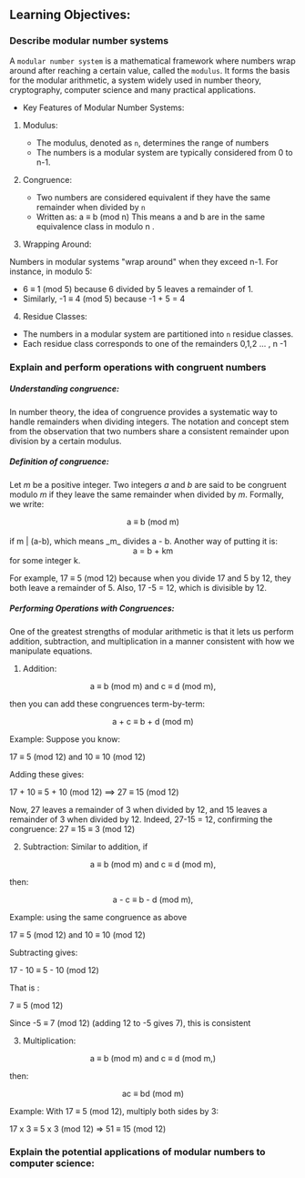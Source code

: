 ## Learning Objectives:

### Describe modular number systems

A `modular number system` is a mathematical framework where numbers wrap around after reaching a certain value, called the `modulus`.
It forms the basis for the modular arithmetic, a system widely used in number theory, cryptography, computer science and many practical applications.

- Key Features of Modular Number Systems:

1. Modulus:

   - The modulus, denoted as `n`, determines the range of numbers
   - The numbers is a modular system are typically considered from 0 to n-1.

2. Congruence:

   - Two numbers are considered equivalent if they have the same remainder when divided by `n`
   - Written as:
     a ≡ b (mod n)
     This means a and b are in the same equivalence class in modulo n .

3. Wrapping Around:

Numbers in modular systems "wrap around" when they exceed n-1.
For instance, in modulo 5:

- 6 ≡ 1 (mod 5) because 6 divided by 5 leaves a remainder of 1.
- Similarly, -1 ≡ 4 (mod 5) because -1 + 5 = 4

4. Residue Classes:

- The numbers in a modular system are partitioned into `n` residue classes.
- Each residue class corresponds to one of the remainders 0,1,2 ... , n -1

### Explain and perform operations with congruent numbers

##### Understanding congruence:

In number theory, the idea of congruence provides a systematic way to handle remainders when dividing integers. The notation and concept stem from the observation that two numbers share a consistent remainder upon division by a certain modulus.

##### Definition of congruence:

Let _m_ be a positive integer. Two integers _a_ and _b_ are said to be congruent modulo _m_ if they leave the same remainder when divided by _m_.
Formally, we write:

<center>a ≡ b (mod m)</center>
<br>
if m | (a-b), which means _m_ divides a - b. Another way of putting it is:

<br>

<center>a = b + km</center> for some integer k.

For example, 17 ≡ 5 (mod 12) because when you divide 17 and 5 by 12, they both leave a remainder of 5. Also, 17 -5 = 12, which is divisible by 12.

##### Performing Operations with Congruences:

One of the greatest strengths of modular arithmetic is that it lets us perform addition, subtraction, and multiplication in a manner consistent with how we manipulate equations.

1. Addition:

<center>a ≡  b (mod m) and c ≡  d (mod m),</center>

then you can add these congruences term-by-term:

<center>a + c ≡ b + d (mod m)</center>

Example: Suppose you know:

17 ≡ 5 (mod 12) and 10 ≡ 10 (mod 12)

Adding these gives:

17 + 10 ≡ 5 + 10 (mod 12) ⟹ 27 ≡ 15 (mod 12)

Now, 27 leaves a remainder of 3 when divided by 12, and 15 leaves a remainder of 3 when divided by 12.
Indeed, 27-15 = 12, confirming the congruence:
27 ≡ 15 ≡ 3 (mod 12)

2. Subtraction: Similar to addition, if

<center>a ≡  b (mod m) and c ≡  d (mod m),</center>

then:

<center>a - c ≡  b - d (mod m),</center>

Example: using the same congruence as above

17 ≡ 5 (mod 12) and 10 ≡ 10 (mod 12)

Subtracting gives:

17 - 10 ≡ 5 - 10 (mod 12)

That is :

7 ≡ 5 (mod 12)

Since -5 ≡ 7 (mod 12) (adding 12 to -5 gives 7), this is consistent

3. Multiplication:

<center>a ≡ b (mod m) and c ≡ d (mod m,)</center>

then:

<center>ac ≡ bd (mod m)</center>

Example: With 17 ≡ 5 (mod 12), multiply both sides by 3:

17 x 3 ≡ 5 x 3 (mod 12) => 51 ≡ 15 (mod 12)

### Explain the potential applications of modular numbers to computer science:
